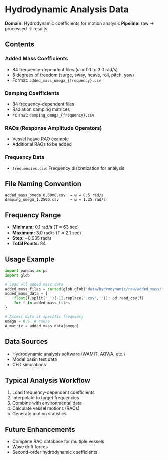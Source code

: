 # Hydrodynamic Analysis Data

**Domain:** Hydrodynamic coefficients for motion analysis
**Pipeline:** raw → processed → results

## Contents

### Added Mass Coefficients
- 84 frequency-dependent files (ω = 0.1 to 3.0 rad/s)
- 6 degrees of freedom (surge, sway, heave, roll, pitch, yaw)
- Format: `added_mass_omega_{frequency}.csv`

### Damping Coefficients
- 84 frequency-dependent files
- Radiation damping matrices
- Format: `damping_omega_{frequency}.csv`

### RAOs (Response Amplitude Operators)
- Vessel heave RAO example
- Additional RAOs to be added

### Frequency Data
- `frequencies.csv`: Frequency discretization for analysis

## File Naming Convention

```
added_mass_omega_0.5000.csv  → ω = 0.5 rad/s
damping_omega_1.2500.csv     → ω = 1.25 rad/s
```

## Frequency Range

- **Minimum:** 0.1 rad/s (T ≈ 63 sec)
- **Maximum:** 3.0 rad/s (T ≈ 2.1 sec)
- **Step:** ~0.035 rad/s
- **Total Points:** 84

## Usage Example

```python
import pandas as pd
import glob

# Load all added mass data
added_mass_files = sorted(glob.glob('data/hydrodynamic/raw/added_mass/*.csv'))
added_mass_data = {
    float(f.split('_')[-1].replace('.csv','')): pd.read_csv(f)
    for f in added_mass_files
}

# Access data at specific frequency
omega = 0.5  # rad/s
A_matrix = added_mass_data[omega]
```

## Data Sources
- Hydrodynamic analysis software (WAMIT, AQWA, etc.)
- Model basin test data
- CFD simulations

## Typical Analysis Workflow

1. Load frequency-dependent coefficients
2. Interpolate to target frequencies
3. Combine with environmental data
4. Calculate vessel motions (RAOs)
5. Generate motion statistics

## Future Enhancements
- Complete RAO database for multiple vessels
- Wave drift forces
- Second-order hydrodynamic coefficients
